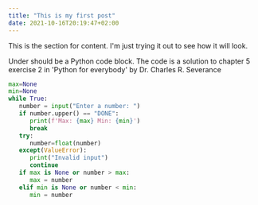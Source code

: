 ```yaml
---
title: "This is my first post"
date: 2021-10-16T20:19:47+02:00
---
```

This is the section for content. I'm just trying it out to see how it will look.

Under should be a Python code block. The code is a solution to chapter 5 exercise 2 in 'Python for everybody' by Dr. Charles R. Severance
```Python
max=None
min=None
while True:
   number = input("Enter a number: ")
   if number.upper() == "DONE":
      print(f'Max: {max} Min: {min}')
      break
   try:
      number=float(number)
   except(ValueError):
      print("Invalid input")
      continue
   if max is None or number > max:
      max = number
   elif min is None or number < min:
      min = number
```
